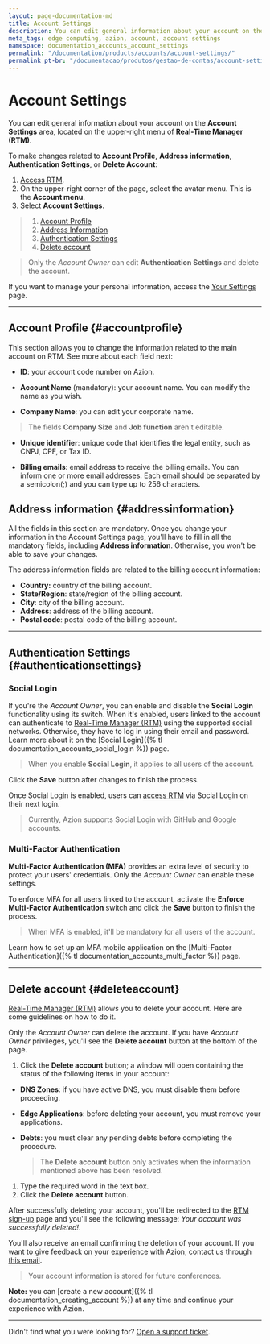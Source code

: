 ```yaml
---
layout: page-documentation-md
title: Account Settings
description: You can edit general information about your account on the Account Settings page on Real-Time Manager (RTM).
meta_tags: edge computing, azion, account, account settings
namespace: documentation_accounts_account_settings
permalink: "/documentation/products/accounts/account-settings/"
permalink_pt-br: "/documentacao/produtos/gestao-de-contas/account-settings/"
---
```


# Account Settings

You can edit general information about your account on the **Account Settings** area, located on the upper-right menu of **Real-Time Manager (RTM)**. 

To make changes related to **Account Profile**, **Address information**, **Authentication Settings**, or **Delete Account**:

1. [Access RTM](https://manager.azion.com/).
2. On the upper-right corner of the page, select the avatar menu. This is the **Account menu**.
3. Select **Account Settings**.

> 1. [Account Profile](#accountprofile)
> 2. [Address Information](#addressinformation)
> 3. [Authentication Settings](#authenticationsettings)
> 4. [Delete account](#deleteaccount)

> Only the *Account Owner* can edit **Authentication Settings** and delete the account.

If you want to manage your personal information, access the [Your Settings](https://manager.azion.com/user) page.

---

## Account Profile {#accountprofile}

This section allows you to change the information related to the main account on RTM. See more about each field next:

- **ID**: your account code number on Azion. 

- **Account Name** (mandatory): your account name. You can modify the name as you wish.

- **Company Name**: you can edit your corporate name. 

> The fields **Company Size** and **Job function** aren't editable.

- **Unique identifier**: unique code that identifies the legal entity, such as CNPJ, CPF, or Tax ID.

- **Billing emails**: email address to receive the billing emails. You can inform one or more email addresses. Each email should be separated by a semicolon(;) and you can type up to 256 characters.

## Address information {#addressinformation}

All the fields in this section are mandatory. Once you change your information in the Account Settings page, you'll have to fill in all the mandatory fields, including **Address information**. Otherwise, you won't be able to save your changes. 

The address information fields are related to the billing account information:

- **Country:** country of the billing account.
- **State/Region**: state/region of the billing account.
- **City**: city of the billing account.
- **Address**: address of the billing account.
- **Postal code**: postal code of the billing account.

---

## Authentication Settings {#authenticationsettings}

### Social Login

If you're the *Account Owner*, you can enable and disable the **Social Login** functionality using its switch. When it's enabled, users linked to the account can authenticate to [Real-Time Manager (RTM)](https://manager.azion.com/) using the supported social networks. Otherwise, they have to log in using their email and password. Learn more about it on the [Social Login]({% tl documentation_accounts_social_login %}) page.

   > When you enable **Social Login**, it applies to all users of the account.

Click the **Save** button after changes to finish the process.

Once Social Login is enabled, users can [access RTM](https://manager.azion.com/) via Social Login on their next login.

   > Currently, Azion supports Social Login with GitHub and Google accounts.


### Multi-Factor Authentication

**Multi-Factor Authentication (MFA)** provides an extra level of security to protect your users' credentials. Only the *Account Owner* can enable these settings. 

To enforce MFA for all users linked to the account, activate the **Enforce Multi-Factor Authentication** switch and click the **Save** button to finish the process.

   > When MFA is enabled, it'll be mandatory for all users of the account.
   
Learn how to set up an MFA mobile application on the [Multi-Factor Authentication]({% tl documentation_accounts_multi_factor %}) page.

---

## Delete account {#deleteaccount}

[Real-Time Manager (RTM)](https://manager.azion.com/) allows you to delete your account. Here are some guidelines on how to do it.

Only the *Account Owner* can delete the account. If you have *Account Owner* privileges, you'll see the **Delete account** button at the bottom of the page.

1. Click the **Delete account** button; a window will open containing the status of the following items in your account:
* **DNS Zones**: if you have active DNS, you must disable them before proceeding.
* **Edge Applications**: before deleting your account, you must remove your applications.
* **Debts**: you must clear any pending debts before completing the procedure.

   > The **Delete account** button only activates when the information mentioned above has been resolved.
   
1. Type the required word in the text box.
1. Click the **Delete account** button.

After successfully deleting your account, you'll be redirected to the [RTM sign-up](https://manager.azion.com/signup/) page and you'll see the following message: *Your account was successfully deleted!*.

You'll also receive an email confirming the deletion of your account. If you want to give feedback on your experience with Azion, contact us through [this email](mailto:feedback@azion.com).

> Your account information is stored for future conferences.

**Note:** you can [create a new account]({% tl documentation_creating_account %}) at any time and continue your experience with Azion.

---

Didn't find what you were looking for? [Open a support ticket](https://tickets.azion.com/).
